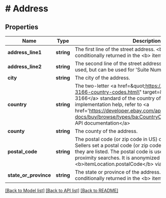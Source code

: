 # # Address

## Properties

Name | Type | Description | Notes
------------ | ------------- | ------------- | -------------
**address_line1** | **string** | The first line of the street address. &lt;b&gt; Note: &lt;/b&gt; This is conditionally returned in the &lt;b&gt; itemLocation&lt;/b&gt; field. | [optional]
**address_line2** | **string** | The second line of the street address. This field is not always used, but can be used for &#39;Suite Number&#39; or &#39;Apt Number&#39;. | [optional]
**city** | **string** | The city of the address. | [optional]
**country** | **string** | The two-letter &lt;a href&#x3D;\&quot;https://www.iso.org/iso-3166-country-codes.html\&quot; target&#x3D;\&quot;_blank\&quot;&gt;ISO 3166&lt;/a&gt; standard of the country of the address. For implementation help, refer to &lt;a href&#x3D;&#39;https://developer.ebay.com/api-docs/buy/browse/types/ba:CountryCodeEnum&#39;&gt;eBay API documentation&lt;/a&gt; | [optional]
**county** | **string** | The county of the address. | [optional]
**postal_code** | **string** | The postal code (or zip code in US) code of the address. Sellers set a postal code (or zip code in US) for items when they are listed. The postal code is used for calculating proximity searches. It is anonymized when returned in &lt;b&gt;itemLocation.postalCode&lt;/b&gt; via the API. | [optional]
**state_or_province** | **string** | The state or province of the address.  &lt;b&gt; Note: &lt;/b&gt; This is conditionally returned in the &lt;b&gt; itemLocation&lt;/b&gt; field. | [optional]

[[Back to Model list]](../../README.md#models) [[Back to API list]](../../README.md#endpoints) [[Back to README]](../../README.md)
